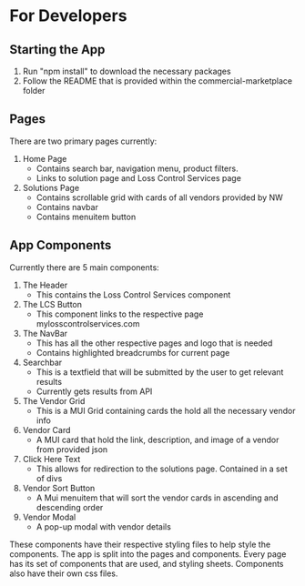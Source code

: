 # For Developers
## Starting the App
1. Run "npm install" to download the necessary packages
2. Follow the README that is provided within the commercial-marketplace folder

## Pages
There are two primary pages currently:
1. Home Page
    * Contains search bar, navigation menu, product filters.
    * Links to solution page and Loss Control Services page
2. Solutions Page
    * Contains scrollable grid with cards of all vendors provided by NW
    * Contains navbar
    * Contains menuitem button
## App Components
Currently there are 5 main components:
1. The Header
    * This contains the Loss Control Services component
2. The LCS Button
    *  This component links to the respective page mylosscontrolservices.com
3. The NavBar
    * This has all the other respective pages and logo that is needed
    * Contains highlighted breadcrumbs for current page
4. Searchbar
    * This is a textfield that will be submitted by the user to get relevant results
    * Currently gets results from API
5. The Vendor Grid
    * This is a MUI Grid containing cards the hold all the necessary vendor info
6. Vendor Card
    * A MUI card that hold the link, description, and image of a vendor from provided json
7. Click Here Text
    * This allows for redirection to the solutions page. Contained in a set of divs
8. Vendor Sort Button
    * A Mui menuitem that will sort the vendor cards in ascending and descending order
9. Vendor Modal
    * A pop-up modal with vendor details

These components have their respective styling files to help style the components.
The app is split into the pages and components. Every page has its set of components that are used, and styling sheets. Components also have their own css files.

